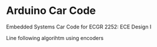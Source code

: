 # Arduino Car Code
Embedded Systems Car Code for ECGR 2252: ECE Design I 

Line following algorihtm using encoders
